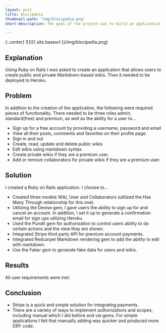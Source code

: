 ```yaml
---
layout: post
title: Blocipdeia
thumbnail-path: "img/blocipedia.png"
short-description: The goal of the project was to build an application similar to wikipedia.

---
```


{:.center}
![]({{ site.baseurl }}/img/blocipedia.png)

## Explanation

Using Ruby on Rails I was asked to create an application that allows users to create public and private Markdown-based wikis. Then it needed to be deployed to Heroku.

## Problem

In addition to the creation of the application, the following were required pieces of functionality. There needed to be three roles admin, standard(free) and premium, as well as the ability for a user to…
* Sign up for a free account by providing a username, password and email
* View all their posts, comments and favorites on their profile page.
* Sign in and out
* Create, read, update and delete public wikis
* Edit wikis using markdown syntax
* Create private wikis if they are a premium user.
* Add or remove collaborators for private wikis if they are a premium user.

## Solution

I created a Ruby on Rails application. I choose to...
* Created three models Wiki, User and Collaborators (utilized the Has Many Through relationship for this one).
* Utilizing the Devise gem, I gave users the ability to sign up for and cancel an account. In addition, I set it up to generate a confirmation email for sign ups utilizing Heroku.
* Used the Pundit gem for authorization to control users ability to do certain actions and the view they are shown.
* Integrated Stripe third party API for premium account payments.
* Integrated Redcarpet Markdown rendering gem to add the ability to edit with markdown.
* Use the Faker gem to generate fake data for users and wikis.

## Results

All user requirements were met.

## Conclusion

* Stripe is a quick and simple solution for integrating payments.
* There are a variety of ways to implement authorizations and scopes, including manual which I did before and via gems. For simple applications I felt that manually adding was quicker and produced more DRY code.
